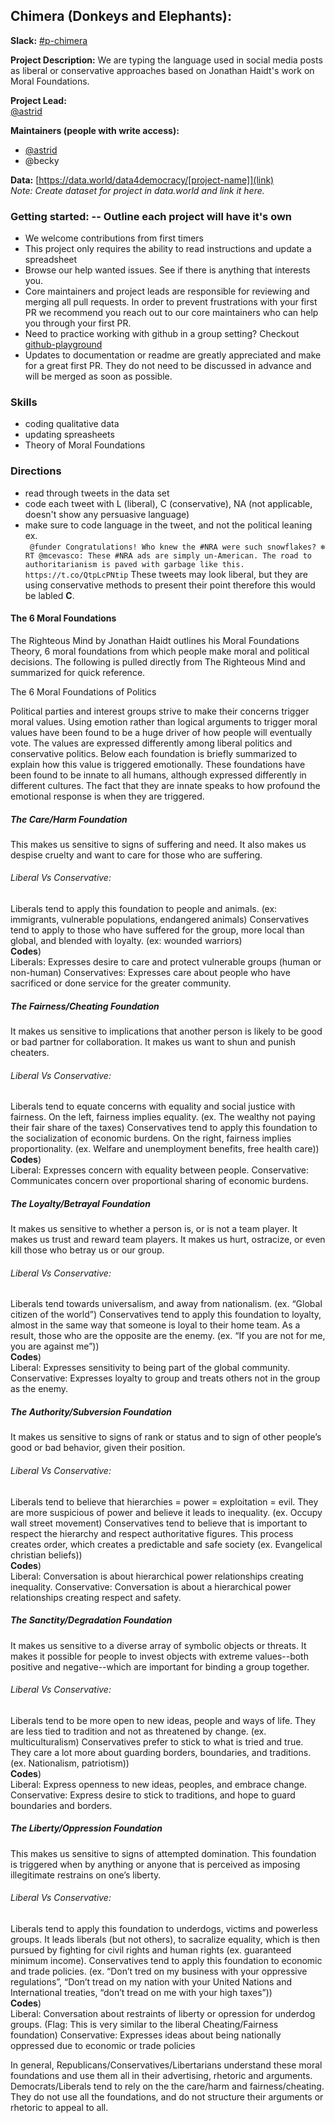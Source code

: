 ## Chimera (Donkeys and Elephants):

**Slack:** [#p-chimera](https://datafordemocracy.slack.com/messages/C7RUTAK9C)

**Project Description:**
We are typing the language used in social media posts as liberal or conservative approaches based on Jonathan Haidt's work on Moral Foundations. 

**Project Lead:**  
[@astrid](https://datafordemocracy.slack.com/team/U76FVAY31)

**Maintainers (people with write access):**
* [@astrid](https://datafordemocracy.slack.com/team/U76FVAY31)
* @becky


**Data:** [https://data.world/data4democracy/[project-name]](link)   
_Note: Create dataset for project in data.world and link it here._


### Getting started:  -- Outline each project will have it's own
* We welcome contributions from first timers 
* This project only requires the ability to read instructions and update a spreadsheet
* Browse our help wanted issues. See if there is anything that interests you.
* Core maintainers and project leads are responsible for reviewing and merging all pull requests. In order to prevent frustrations with your first PR we recommend you reach out to our core maintainers who can help you through your first PR.
* Need to practice working with github in a group setting? Checkout [github-playground](https://github.com/Data4Democracy/github-playground)
* Updates to documentation or readme are greatly appreciated and make for a great first PR. They do not need to be discussed in advance and will be merged as soon as possible.


### Skills
* coding qualitative data
* updating spreasheets
* Theory of Moral Foundations

### Directions
* read through tweets in the data set
* code each tweet with L (liberal), C (conservative), NA (not applicable, doesn't show any persuasive language)
* make sure to code language in the tweet, and not the political leaning ex.<br>
` @funder Congratulations! Who knew the #NRA were such snowflakes? ❄️`
` RT @mcevasco: These #NRA ads are simply un-American. The road to authoritarianism is paved with garbage like this. https://t.co/QtpLcPNtip`
These tweets may look liberal, but they are using conservative methods to present their point therefore this would be labled **C**.


#### The 6 Moral Foundations
The Righteous Mind  by Jonathan Haidt outlines his Moral Foundations Theory,  6 moral foundations from which people make moral and political decisions. The following is pulled directly from The Righteous Mind and summarized for quick reference. 

The 6 Moral Foundations of Politics

Political parties and interest groups strive to make their concerns trigger moral values. Using emotion rather than logical arguments to trigger moral values have been found to be a huge driver of how people will eventually vote. The values are expressed differently among liberal politics and conservative politics. 
Below each foundation is briefly summarized to explain how this value is triggered emotionally. These foundations have been found to be innate to all humans, although expressed differently in different cultures. The fact that they are innate speaks to how profound the emotional response is when they are triggered.

##### The Care/Harm Foundation
This makes us sensitive to signs of  suffering and need. It also makes us despise cruelty and want to care for those who are suffering. 
###### Liberal Vs Conservative:
Liberals tend to apply this foundation to people and animals. (ex: immigrants, vulnerable populations, endangered animals)
Conservatives tend to apply to those who have suffered for the group, more local than global, and blended with loyalty. (ex: wounded warriors)<br>
**Codes**)<br>
Liberals:  Expresses desire to care and protect vulnerable groups (human or non-human)
Conservatives: Expresses care about people who have sacrificed or done service for the greater community.

##### The Fairness/Cheating Foundation
It makes us sensitive to implications that another person is likely to be good or bad partner for collaboration. It makes us want to shun and punish cheaters.  
###### Liberal Vs Conservative:
Liberals tend to equate concerns with equality and social justice with fairness. On the left, fairness implies equality. (ex. The wealthy not paying their fair share of the taxes)
Conservatives tend to apply this foundation to the socialization of economic burdens. On the right, fairness implies proportionality. (ex. Welfare and unemployment benefits, free health care))<br>
**Codes**)<br>
Liberal: Expresses concern with equality between people.
Conservative: Communicates concern over proportional sharing of economic burdens.

##### The Loyalty/Betrayal Foundation
It makes us sensitive to whether a person is, or is not a team player. It makes us trust and reward team players. It makes us hurt, ostracize, or even kill those who betray us or our group. 
###### Liberal Vs Conservative:
Liberals tend towards universalism, and away from nationalism. (ex. “Global citizen of the world”)
Conservatives tend to apply this foundation to loyalty, almost in the same way that someone is loyal to their home team. As a result, those who are the opposite are the enemy. (ex. “If you are not for me, you are against me”))<br>
**Codes**)<br>
Liberal: Expresses sensitivity to being part of the global community.
Conservative: Expresses loyalty to group and treats others not in the group as the enemy.

##### The Authority/Subversion Foundation
It makes us sensitive to signs of rank or status and to sign of other people’s good or bad behavior, given their position.  
###### Liberal Vs Conservative:
Liberals tend to believe that hierarchies = power = exploitation = evil. They are more suspicious of power and believe it leads to inequality. (ex. Occupy wall street movement)
Conservatives tend to believe that is important to respect the hierarchy and respect authoritative figures. This process creates order, which creates a predictable and safe society (ex. Evangelical christian beliefs))<br>
**Codes**)<br>
Liberal: Conversation is about hierarchical power relationships creating inequality. 
Conservative: Conversation is about a hierarchical power relationships creating respect and safety.

##### The Sanctity/Degradation Foundation
It makes us sensitive to a diverse array of symbolic objects or threats. It makes it possible for people to invest objects with extreme values--both positive and negative--which are important for binding a group together. 
###### Liberal Vs Conservative:
Liberals tend to be more open to new ideas, people and ways of life. They are less tied to tradition and not as threatened by change. (ex. multiculturalism)
Conservatives prefer to stick to what is tried and true. They care a lot more about guarding borders, boundaries, and traditions. (ex. Nationalism, patriotism))<br>
**Codes**)<br>
Liberal: Express openness to new ideas, peoples,  and embrace change.
Conservative: Express desire to stick to traditions, and hope to guard boundaries and borders.

##### The Liberty/Oppression Foundation
This makes us sensitive to signs of attempted domination. This foundation is triggered when by anything or anyone that is perceived as imposing illegitimate restrains on one’s liberty. 
###### Liberal Vs Conservative:
Liberals tend to apply this foundation to underdogs, victims and powerless groups. It leads liberals (but not others), to sacralize equality, which is then pursued by fighting for civil rights and human rights (ex. guaranteed minimum income).
Conservatives tend to apply this foundation to economic and trade policies. (ex. “Don’t tred on my business with your oppressive regulations”, “Don’t tread on my nation with your United Nations and International treaties, “don’t tread on me with your high taxes”))<br>
**Codes**)<br>
Liberal: Conversation about restraints of liberty or opression for underdog groups. (Flag:  This is very similar to the liberal Cheating/Fairness foundation)
Conservative: Expresses ideas about being nationally oppressed due to economic or trade policies


In general, Republicans/Conservatives/Libertarians understand these moral foundations and use them all in their advertising, rhetoric and arguments. Democrats/Liberals tend to rely on the the care/harm and fairness/cheating. They do not use all the foundations, and do not structure their arguments or rhetoric to appeal to all. 


